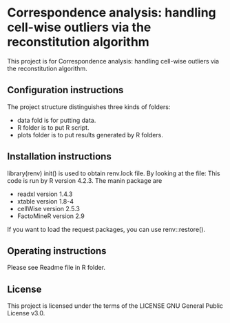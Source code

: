 # Correspondence analysis: handling cell-wise outliers via the reconstitution algorithm
This project is for Correspondence analysis: handling cell-wise outliers via the reconstitution algorithm.

## Configuration instructions
The project structure distinguishes three kinds of folders:
- data fold is for putting data.
- R folder is to put R script.
- plots folder is to put results generated by R folders.

## Installation instructions
library(renv) init() is used to obtain renv.lock file. By looking at the file: This code is run by R version 4.2.3.
The manin package are
- readxl version 1.4.3
- xtable version 1.8-4
- cellWise  version 2.5.3
- FactoMineR version 2.9

If you want to load the request packages, you can use renv::restore().

## Operating instructions
Please see Readme file in R folder.

## License
This project is licensed under the terms of the LICENSE GNU General Public License v3.0.

